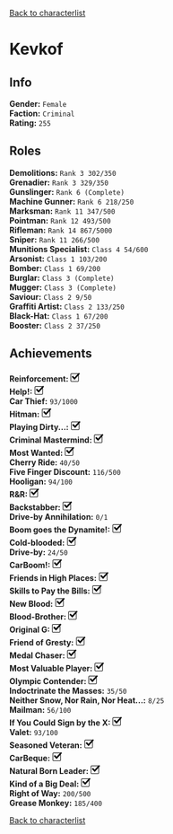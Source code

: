 [Back to characterlist](../Overview.md)

# Kevkof

## Info

**Gender:**	`Female`  
**Faction:**	`Criminal`  
**Rating:**	`255`  

## Roles

**Demolitions:**	`Rank 3 302/350`  
**Grenadier:**	`Rank 3 329/350`  
**Gunslinger:**	`Rank 6 (Complete)`  
**Machine Gunner:**	`Rank 6 218/250`  
**Marksman:**	`Rank 11 347/500`  
**Pointman:**	`Rank 12 493/500`  
**Rifleman:**	`Rank 14 867/5000`  
**Sniper:**	`Rank 11 266/500`  
**Munitions Specialist:**	`Class 4 54/600`  
**Arsonist:**	`Class 1 103/200`  
**Bomber:**	`Class 1 69/200`  
**Burglar:**	`Class 3 (Complete)`  
**Mugger:**	`Class 3 (Complete)`  
**Saviour:**	`Class 2 9/50`  
**Graffiti Artist:**	`Class 2 133/250`  
**Black-Hat:**	`Class 1 67/200`  
**Booster:**	`Class 2 37/250`  

## Achievements

**Reinforcement:**	![Check](../../Images/check.png)  
**Help!:**	![Check](../../Images/check.png)  
**Car Thief:**	`93/1000`  
**Hitman:**	![Check](../../Images/check.png)  
**Playing Dirty...:**	![Check](../../Images/check.png)  
**Criminal Mastermind:**	![Check](../../Images/check.png)  
**Most Wanted:**	![Check](../../Images/check.png)  
**Cherry Ride:**	`40/50`  
**Five Finger Discount:**	`116/500`  
**Hooligan:**	`94/100`  
**R&R:**	![Check](../../Images/check.png)  
**Backstabber:**	![Check](../../Images/check.png)  
**Drive-by Annihilation:**	`0/1`  
**Boom goes the Dynamite!:**	![Check](../../Images/check.png)  
**Cold-blooded:**	![Check](../../Images/check.png)  
**Drive-by:**	`24/50`  
**CarBoom!:**	![Check](../../Images/check.png)  
**Friends in High Places:**	![Check](../../Images/check.png)  
**Skills to Pay the Bills:**	![Check](../../Images/check.png)  
**New Blood:**	![Check](../../Images/check.png)  
**Blood-Brother:**	![Check](../../Images/check.png)  
**Original G:**	![Check](../../Images/check.png)  
**Friend of Gresty:**	![Check](../../Images/check.png)  
**Medal Chaser:**	![Check](../../Images/check.png)  
**Most Valuable Player:**	![Check](../../Images/check.png)  
**Olympic Contender:**	![Check](../../Images/check.png)  
**Indoctrinate the Masses:**	`35/50`  
**Neither Snow, Nor Rain, Nor Heat...:**	`8/25`  
**Mailman:**	`56/100`  
**If You Could Sign by the X:**	![Check](../../Images/check.png)  
**Valet:**	`93/100`  
**Seasoned Veteran:**	![Check](../../Images/check.png)  
**CarBeque:**	![Check](../../Images/check.png)  
**Natural Born Leader:**	![Check](../../Images/check.png)  
**Kind of a Big Deal:**	![Check](../../Images/check.png)  
**Right of Way:**	`200/500`  
**Grease Monkey:**	`185/400`  

[Back to characterlist](../Overview.md)
